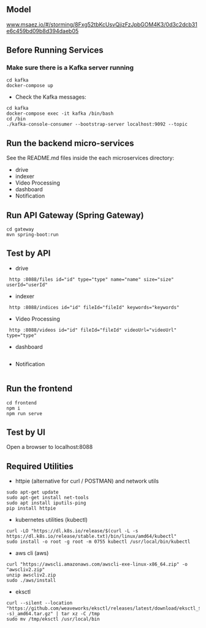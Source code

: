# 

## Model
www.msaez.io/#/storming/8Fxg52tbKcUsvQjjzFzJpbGOM4K3/0d3c2dcb31e6c459bd09b8d394daeb05

## Before Running Services
### Make sure there is a Kafka server running
```
cd kafka
docker-compose up
```
- Check the Kafka messages:
```
cd kafka
docker-compose exec -it kafka /bin/bash
cd /bin
./kafka-console-consumer --bootstrap-server localhost:9092 --topic
```

## Run the backend micro-services
See the README.md files inside the each microservices directory:

- drive
- indexer
- Video Processing
- dashboard
- Notification


## Run API Gateway (Spring Gateway)
```
cd gateway
mvn spring-boot:run
```

## Test by API
- drive
```
 http :8088/files id="id" type="type" name="name" size="size" userId="userId" 
```
- indexer
```
 http :8088/indices id="id" fileId="fileId" keywords="keywords" 
```
- Video Processing
```
 http :8088/videos id="id" fileId="fileId" videoUrl="videoUrl" type="type" 
```
- dashboard
```
```
- Notification
```
```


## Run the frontend
```
cd frontend
npm i
npm run serve
```

## Test by UI
Open a browser to localhost:8088

## Required Utilities

- httpie (alternative for curl / POSTMAN) and network utils
```
sudo apt-get update
sudo apt-get install net-tools
sudo apt install iputils-ping
pip install httpie
```

- kubernetes utilities (kubectl)
```
curl -LO "https://dl.k8s.io/release/$(curl -L -s https://dl.k8s.io/release/stable.txt)/bin/linux/amd64/kubectl"
sudo install -o root -g root -m 0755 kubectl /usr/local/bin/kubectl
```

- aws cli (aws)
```
curl "https://awscli.amazonaws.com/awscli-exe-linux-x86_64.zip" -o "awscliv2.zip"
unzip awscliv2.zip
sudo ./aws/install
```

- eksctl 
```
curl --silent --location "https://github.com/weaveworks/eksctl/releases/latest/download/eksctl_$(uname -s)_amd64.tar.gz" | tar xz -C /tmp
sudo mv /tmp/eksctl /usr/local/bin
```

